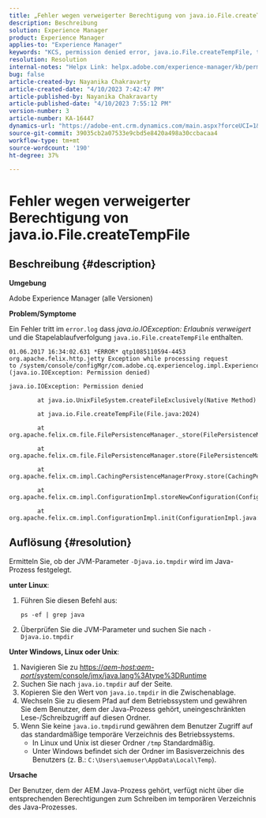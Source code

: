 ```yaml
---
title: „Fehler wegen verweigerter Berechtigung von java.io.File.createTempFile“
description: Beschreibung
solution: Experience Manager
product: Experience Manager
applies-to: "Experience Manager"
keywords: "KCS, permission denied error, java.io.File.createTempFile, troubleshooting, Adobe Experience Manager"
resolution: Resolution
internal-notes: "Helpx Link: helpx.adobe.com/experience-manager/kb/permission_denied_error_from_java_io_file.html"
bug: false
article-created-by: Nayanika Chakravarty
article-created-date: "4/10/2023 7:42:47 PM"
article-published-by: Nayanika Chakravarty
article-published-date: "4/10/2023 7:55:12 PM"
version-number: 3
article-number: KA-16447
dynamics-url: "https://adobe-ent.crm.dynamics.com/main.aspx?forceUCI=1&pagetype=entityrecord&etn=knowledgearticle&id=3cddbfd8-d7d7-ed11-a7c7-6045bd006b3d"
source-git-commit: 39035cb2a07533e9cbd5e8420a498a30ccbacaa4
workflow-type: tm+mt
source-wordcount: '190'
ht-degree: 37%

---
```


# Fehler wegen verweigerter Berechtigung von java.io.File.createTempFile

## Beschreibung {#description}


<b>Umgebung</b>

Adobe Experience Manager (alle Versionen)

<b>Problem/Symptome</b>

Ein Fehler tritt im `error.log` dass *java.io.IOException: Erlaubnis verweigert* und die Stapelablaufverfolgung `java.io.File.createTempFile` enthalten.


```
01.06.2017 16:34:02.631 *ERROR* qtp1085110594-4453 org.apache.felix.http.jetty Exception while processing request to /system/console/configMgr/com.adobe.cq.experiencelog.impl.ExperienceLogConfigServlet (java.io.IOException: Permission denied)

java.io.IOException: Permission denied

        at java.io.UnixFileSystem.createFileExclusively(Native Method)

        at java.io.File.createTempFile(File.java:2024)

        at org.apache.felix.cm.file.FilePersistenceManager._store(FilePersistenceManager.java:699)

        at org.apache.felix.cm.file.FilePersistenceManager.store(FilePersistenceManager.java:660)

        at org.apache.felix.cm.impl.CachingPersistenceManagerProxy.store(CachingPersistenceManagerProxy.java:242)

        at org.apache.felix.cm.impl.ConfigurationImpl.storeNewConfiguration(ConfigurationImpl.java:462)

        at org.apache.felix.cm.impl.ConfigurationImpl.init(ConfigurationImpl.java:183)
```





## Auflösung {#resolution}


Ermitteln Sie, ob der JVM-Parameter `-Djava.io.tmpdir` wird im Java-Prozess festgelegt.

<b>unter Linux</b>:

1. Führen Sie diesen Befehl aus:

   ```
   ps -ef | grep java
   ```
2. Überprüfen Sie die JVM-Parameter und suchen Sie nach `-Djava.io.tmpdir`


<b>Unter Windows, Linux oder Unix</b>:

1. Navigieren Sie zu [https://*aem-host:aem-port*/system/console/jmx/java.lang%3Atype%3DRuntime](http://aem-host:aem-port/system/console/jmx/java.lang%3Atype%3DRuntime)
2. Suchen Sie nach `java.io.tmpdir` auf der Seite.
3. Kopieren Sie den Wert von `java.io.tmpdir` in die Zwischenablage.
4. Wechseln Sie zu diesem Pfad auf dem Betriebssystem und gewähren Sie dem Benutzer, dem der Java-Prozess gehört, uneingeschränkten Lese-/Schreibzugriff auf diesen Ordner.
5. Wenn Sie keine `java.io.tmpdir`und gewähren dem Benutzer Zugriff auf das standardmäßige temporäre Verzeichnis des Betriebssystems.
   - In Linux und Unix ist dieser Ordner `/tmp` Standardmäßig.
   - Unter Windows befindet sich der Ordner im Basisverzeichnis des Benutzers (z. B.: `C:\Users\aemuser\AppData\Local\Temp`).


<b>Ursache</b>

Der Benutzer, dem der AEM Java-Prozess gehört, verfügt nicht über die entsprechenden Berechtigungen zum Schreiben im temporären Verzeichnis des Java-Prozesses.
